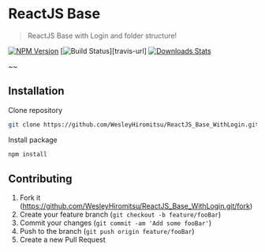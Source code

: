 # ReactJS Base
> ReactJS Base with Login and folder structure!

[![NPM Version][npm-image]][npm-url]
[![Build Status][travis-image]][travis-url]
[![Downloads Stats][npm-downloads]][npm-url]

~~


## Installation

Clone repository

```sh
git clone https://github.com/WesleyHiromitsu/ReactJS_Base_WithLogin.git
``` 

Install package

```sh
npm install
``` 

## Contributing

1. Fork it (<https://github.com/WesleyHiromitsu/ReactJS_Base_WithLogin.git/fork>)
2. Create your feature branch (`git checkout -b feature/fooBar`)
3. Commit your changes (`git commit -am 'Add some fooBar'`)
4. Push to the branch (`git push origin feature/fooBar`)
5. Create a new Pull Request

<!-- Markdown link & img dfn's -->
[npm-image]: https://img.shields.io/npm/v/datadog-metrics.svg?style=flat-square
[npm-url]: https://npmjs.org/package/datadog-metrics
[npm-downloads]: https://img.shields.io/npm/dm/datadog-metrics.svg?style=flat-square
[travis-image]: https://img.shields.io/travis/dbader/node-datadog-metrics/master.svg?style=flat-square

